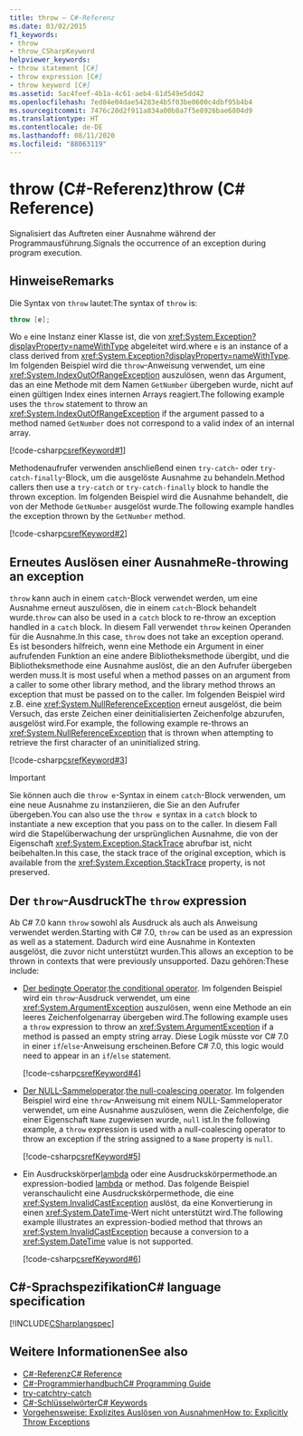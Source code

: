 ```yaml
---
title: throw – C#-Referenz
ms.date: 03/02/2015
f1_keywords:
- throw
- throw_CSharpKeyword
helpviewer_keywords:
- throw statement [C#]
- throw expression [C#]
- throw keyword [C#]
ms.assetid: 5ac4feef-4b1a-4c61-aeb4-61d549e5dd42
ms.openlocfilehash: 7ed84e04dae54283e4b5f03be0600c4dbf95b4b4
ms.sourcegitcommit: 7476c20d2f911a834a00b8a7f5e8926bae6804d9
ms.translationtype: HT
ms.contentlocale: de-DE
ms.lasthandoff: 08/11/2020
ms.locfileid: "88063119"
---
```

# <a name="throw-c-reference"></a><span data-ttu-id="690ba-102">throw (C#-Referenz)</span><span class="sxs-lookup"><span data-stu-id="690ba-102">throw (C# Reference)</span></span>

<span data-ttu-id="690ba-103">Signalisiert das Auftreten einer Ausnahme während der Programmausführung.</span><span class="sxs-lookup"><span data-stu-id="690ba-103">Signals the occurrence of an exception during program execution.</span></span>  
  
## <a name="remarks"></a><span data-ttu-id="690ba-104">Hinweise</span><span class="sxs-lookup"><span data-stu-id="690ba-104">Remarks</span></span>

<span data-ttu-id="690ba-105">Die Syntax von `throw` lautet:</span><span class="sxs-lookup"><span data-stu-id="690ba-105">The syntax of `throw` is:</span></span>

```csharp
throw [e];
```

<span data-ttu-id="690ba-106">Wo `e` eine Instanz einer Klasse ist, die von <xref:System.Exception?displayProperty=nameWithType> abgeleitet wird.</span><span class="sxs-lookup"><span data-stu-id="690ba-106">where `e` is an instance of a class derived from <xref:System.Exception?displayProperty=nameWithType>.</span></span> <span data-ttu-id="690ba-107">Im folgenden Beispiel wird die `throw`-Anweisung verwendet, um eine <xref:System.IndexOutOfRangeException> auszulösen, wenn das Argument, das an eine Methode mit dem Namen `GetNumber` übergeben wurde, nicht auf einen gültigen Index eines internen Arrays reagiert.</span><span class="sxs-lookup"><span data-stu-id="690ba-107">The following example uses the `throw` statement to throw an <xref:System.IndexOutOfRangeException> if the argument passed to a method named `GetNumber` does not correspond to a valid index of an internal array.</span></span>

[!code-csharp[csrefKeyword#1](~/samples/snippets/csharp/language-reference/keywords/throw/throw-1.cs#1)]

<span data-ttu-id="690ba-108">Methodenaufrufer verwenden anschließend einen `try-catch`- oder `try-catch-finally`-Block, um die ausgelöste Ausnahme zu behandeln.</span><span class="sxs-lookup"><span data-stu-id="690ba-108">Method callers then use a `try-catch` or `try-catch-finally` block to handle the thrown exception.</span></span> <span data-ttu-id="690ba-109">Im folgenden Beispiel wird die Ausnahme behandelt, die von der Methode `GetNumber` ausgelöst wurde.</span><span class="sxs-lookup"><span data-stu-id="690ba-109">The following example handles the exception thrown by the `GetNumber` method.</span></span>

[!code-csharp[csrefKeyword#2](~/samples/snippets/csharp/language-reference/keywords/throw/throw-1.cs#2)]

## <a name="re-throwing-an-exception"></a><span data-ttu-id="690ba-110">Erneutes Auslösen einer Ausnahme</span><span class="sxs-lookup"><span data-stu-id="690ba-110">Re-throwing an exception</span></span>

<span data-ttu-id="690ba-111">`throw` kann auch in einem `catch`-Block verwendet werden, um eine Ausnahme erneut auszulösen, die in einem `catch`-Block behandelt wurde.</span><span class="sxs-lookup"><span data-stu-id="690ba-111">`throw` can also be used in a `catch` block to re-throw an exception handled in a `catch` block.</span></span>  <span data-ttu-id="690ba-112">In diesem Fall verwendet `throw` keinen Operanden für die Ausnahme.</span><span class="sxs-lookup"><span data-stu-id="690ba-112">In this case, `throw` does not take an exception operand.</span></span> <span data-ttu-id="690ba-113">Es ist besonders hilfreich, wenn eine Methode ein Argument in einer aufrufenden Funktion an eine andere Bibliotheksmethode übergibt, und die Bibliotheksmethode eine Ausnahme auslöst, die an den Aufrufer übergeben werden muss.</span><span class="sxs-lookup"><span data-stu-id="690ba-113">It is most useful when a method passes on an argument from a caller to some other library method, and the library method throws an exception that must be passed on to the caller.</span></span> <span data-ttu-id="690ba-114">Im folgenden Beispiel wird z.B. eine <xref:System.NullReferenceException> erneut ausgelöst, die beim Versuch, das erste Zeichen einer deinitialisierten Zeichenfolge abzurufen, ausgelöst wird.</span><span class="sxs-lookup"><span data-stu-id="690ba-114">For example, the following example re-throws an <xref:System.NullReferenceException> that is thrown when attempting to retrieve the first character of an uninitialized string.</span></span>

[!code-csharp[csrefKeyword#3](~/samples/snippets/csharp/language-reference/keywords/throw/throw-3.cs#3)]

> [!IMPORTANT]
> <span data-ttu-id="690ba-115">Sie können auch die `throw e`-Syntax in einem `catch`-Block verwenden, um eine neue Ausnahme zu instanziieren, die Sie an den Aufrufer übergeben.</span><span class="sxs-lookup"><span data-stu-id="690ba-115">You can also use the `throw e` syntax in a `catch` block to instantiate a new exception that you pass on to the caller.</span></span> <span data-ttu-id="690ba-116">In diesem Fall wird die Stapelüberwachung der ursprünglichen Ausnahme, die von der Eigenschaft <xref:System.Exception.StackTrace> abrufbar ist, nicht beibehalten.</span><span class="sxs-lookup"><span data-stu-id="690ba-116">In this case, the stack trace of the original exception, which is available from the <xref:System.Exception.StackTrace> property, is not preserved.</span></span>

## <a name="the-throw-expression"></a><span data-ttu-id="690ba-117">Der `throw`-Ausdruck</span><span class="sxs-lookup"><span data-stu-id="690ba-117">The `throw` expression</span></span>

<span data-ttu-id="690ba-118">Ab C# 7.0 kann `throw` sowohl als Ausdruck als auch als Anweisung verwendet werden.</span><span class="sxs-lookup"><span data-stu-id="690ba-118">Starting with C# 7.0, `throw` can be used as an expression as well as a statement.</span></span> <span data-ttu-id="690ba-119">Dadurch wird eine Ausnahme in Kontexten ausgelöst, die zuvor nicht unterstützt wurden.</span><span class="sxs-lookup"><span data-stu-id="690ba-119">This allows an exception to be thrown in contexts that were previously unsupported.</span></span> <span data-ttu-id="690ba-120">Dazu gehören:</span><span class="sxs-lookup"><span data-stu-id="690ba-120">These include:</span></span>

- <span data-ttu-id="690ba-121">[Der bedingte Operator](../operators/conditional-operator.md).</span><span class="sxs-lookup"><span data-stu-id="690ba-121">[the conditional operator](../operators/conditional-operator.md).</span></span> <span data-ttu-id="690ba-122">Im folgenden Beispiel wird ein `throw`-Ausdruck verwendet, um eine <xref:System.ArgumentException> auszulösen, wenn eine Methode an ein leeres Zeichenfolgenarray übergeben wird.</span><span class="sxs-lookup"><span data-stu-id="690ba-122">The following example uses a `throw` expression to throw an <xref:System.ArgumentException> if a method is passed an empty string array.</span></span> <span data-ttu-id="690ba-123">Diese Logik müsste vor C# 7.0 in einer `if`/`else`-Anweisung erscheinen.</span><span class="sxs-lookup"><span data-stu-id="690ba-123">Before C# 7.0, this logic would need to appear in an `if`/`else` statement.</span></span>

   [!code-csharp[csrefKeyword#4](~/samples/snippets/csharp/language-reference/keywords/throw/conditional.cs#1)]

- <span data-ttu-id="690ba-124">[Der NULL-Sammeloperator](../operators/null-coalescing-operator.md).</span><span class="sxs-lookup"><span data-stu-id="690ba-124">[the null-coalescing operator](../operators/null-coalescing-operator.md).</span></span> <span data-ttu-id="690ba-125">Im folgenden Beispiel wird eine `throw`-Anweisung mit einem NULL-Sammeloperator verwendet, um eine Ausnahme auszulösen, wenn die Zeichenfolge, die einer Eigenschaft `Name` zugewiesen wurde, `null` ist.</span><span class="sxs-lookup"><span data-stu-id="690ba-125">In the following example, a `throw` expression is used with a null-coalescing operator to throw an exception if the string assigned to a `Name` property is `null`.</span></span>

   [!code-csharp[csrefKeyword#5](~/samples/snippets/csharp/language-reference/keywords/throw/coalescing.cs#1)]

- <span data-ttu-id="690ba-126">Ein Ausdruckskörper[lambda](../operators/lambda-expressions.md) oder eine Ausdruckskörpermethode.</span><span class="sxs-lookup"><span data-stu-id="690ba-126">an expression-bodied [lambda](../operators/lambda-expressions.md) or method.</span></span> <span data-ttu-id="690ba-127">Das folgende Beispiel veranschaulicht eine Ausdruckskörpermethode, die eine <xref:System.InvalidCastException> auslöst, da eine Konvertierung in einen <xref:System.DateTime>-Wert nicht unterstützt wird.</span><span class="sxs-lookup"><span data-stu-id="690ba-127">The following example illustrates an expression-bodied method that throws an <xref:System.InvalidCastException> because a conversion to a <xref:System.DateTime> value is not supported.</span></span>

   [!code-csharp[csrefKeyword#6](~/samples/snippets/csharp/language-reference/keywords/throw/exp-bodied.cs#1)]

## <a name="c-language-specification"></a><span data-ttu-id="690ba-128">C#-Sprachspezifikation</span><span class="sxs-lookup"><span data-stu-id="690ba-128">C# language specification</span></span>

[!INCLUDE[CSharplangspec](~/includes/csharplangspec-md.md)]

## <a name="see-also"></a><span data-ttu-id="690ba-129">Weitere Informationen</span><span class="sxs-lookup"><span data-stu-id="690ba-129">See also</span></span>

- [<span data-ttu-id="690ba-130">C#-Referenz</span><span class="sxs-lookup"><span data-stu-id="690ba-130">C# Reference</span></span>](../index.md)
- [<span data-ttu-id="690ba-131">C#-Programmierhandbuch</span><span class="sxs-lookup"><span data-stu-id="690ba-131">C# Programming Guide</span></span>](../../programming-guide/index.md)
- [<span data-ttu-id="690ba-132">try-catch</span><span class="sxs-lookup"><span data-stu-id="690ba-132">try-catch</span></span>](try-catch.md)
- [<span data-ttu-id="690ba-133">C#-Schlüsselwörter</span><span class="sxs-lookup"><span data-stu-id="690ba-133">C# Keywords</span></span>](index.md)
- [<span data-ttu-id="690ba-134">Vorgehensweise: Explizites Auslösen von Ausnahmen</span><span class="sxs-lookup"><span data-stu-id="690ba-134">How to: Explicitly Throw Exceptions</span></span>](../../../standard/exceptions/how-to-explicitly-throw-exceptions.md)
